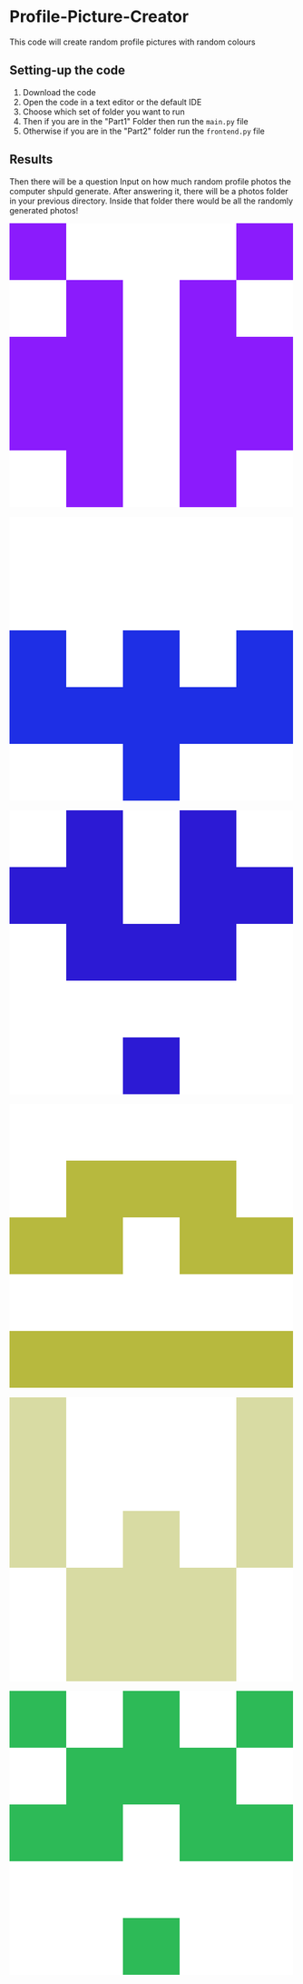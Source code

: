 # Profile-Picture-Creator
This code will create random profile pictures with random colours
## Setting-up the code
1. Download the code
2. Open the code in a text editor or the default IDE
3. Choose which set of folder you want to run
4. Then if you are in the "Part1" Folder then run the `main.py` file
5. Otherwise if you are in the "Part2" folder run the `frontend.py` file



## Results

Then there will be a question Input on how much random profile photos the computer shpuld generate. After answering it, there will be a photos folder in your previous directory. Inside that folder there would be all the randomly generated photos!


![alt text](https://github.com/riteshideas/Profile-Picture-Creator/blob/master/example_photos/MyPhoto(0).png?raw=true)

![alt text](https://github.com/riteshideas/Profile-Picture-Creator/blob/master/example_photos/MyPhoto(1).png?raw=true)

![alt text](https://github.com/riteshideas/Profile-Picture-Creator/blob/master/example_photos/MyPhoto(2).png?raw=true)

![alt text](https://github.com/riteshideas/Profile-Picture-Creator/blob/master/example_photos/MyPhoto(3).png?raw=true)

![alt text](https://github.com/riteshideas/Profile-Picture-Creator/blob/master/example_photos/MyPhoto(4).png?raw=true)

![alt text](https://github.com/riteshideas/Profile-Picture-Creator/blob/master/example_photos/MyPhoto(5).png?raw=true)

